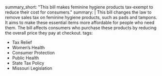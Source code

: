 summary_short: "This bill makes feminine hygiene products tax-exempt to reduce their cost for consumers."
summary: |
  This bill changes the law to remove sales tax on feminine hygiene products, such as pads and tampons. It aims to make these essential items more affordable for people who need them. The bill affects consumers who purchase these products by reducing the overall price they pay at checkout.
tags:
  - Tax Relief
  - Women’s Health
  - Consumer Protection
  - Public Health
  - State Tax Policy
  - Missouri Legislation
